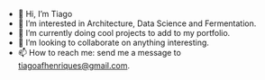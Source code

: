 - 👋 Hi, I’m Tiago
- 👀 I’m interested in Architecture, Data Science and Fermentation.
- 🌱 I’m currently doing cool projects to add to my portfolio.
- 💞️ I’m looking to collaborate on anything interesting.
- 📫 How to reach me: send me a message to tiagoafhenriques@gmail.com.

<!---
Herrikez/Herrikez is a ✨ special ✨ repository because its `README.md` (this file) appears on your GitHub profile.
You can click the Preview link to take a look at your changes.
--->
